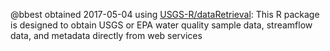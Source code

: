 @bbest obtained 2017-05-04 using [USGS-R/dataRetrieval](https://github.com/USGS-R/dataRetrieval): This R package is designed to obtain USGS or EPA water quality sample data, streamflow data, and metadata directly from web services
